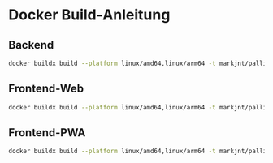 # Docker Build-Anleitung

## Backend
```bash
docker buildx build --platform linux/amd64,linux/arm64 -t markjnt/palliroute-backend -f docker/backend.Dockerfile .
```

## Frontend-Web
```bash
docker buildx build --platform linux/amd64,linux/arm64 -t markjnt/palliroute-frontend-web -f docker/frontend_web.Dockerfile .
``` 

## Frontend-PWA
```bash
docker buildx build --platform linux/amd64,linux/arm64 -t markjnt/palliroute-frontend-pwa -f docker/frontend_pwa.Dockerfile .
``` 